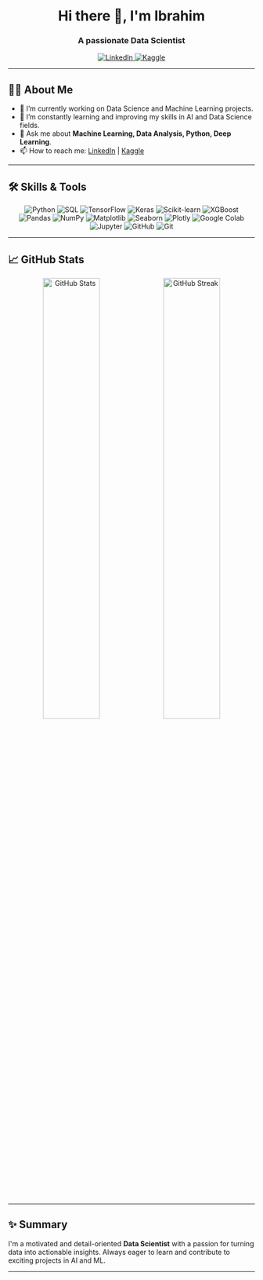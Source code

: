 <h1 align="center">Hi there 👋, I'm Ibrahim</h1>
<h3 align="center">A passionate Data Scientist</h3>

<p align="center">
  <a href="https://www.linkedin.com/in/elgmmal74/" target="_blank">
    <img alt="LinkedIn" src="https://img.shields.io/badge/LinkedIn-blue?style=for-the-badge&logo=linkedin&logoColor=white"/>
  </a>
  <a href="https://www.kaggle.com/ibrahimelgmmal" target="_blank">
    <img alt="Kaggle" src="https://img.shields.io/badge/Kaggle-20BEFF?style=for-the-badge&logo=kaggle&logoColor=white"/>
  </a>
</p>

---

## 🙋‍♂️ About Me

- 🔭 I’m currently working on Data Science and Machine Learning projects.  
- 🌱 I’m constantly learning and improving my skills in AI and Data Science fields.  
- 💬 Ask me about **Machine Learning, Data Analysis, Python, Deep Learning**.  
- 📫 How to reach me: [LinkedIn](https://www.linkedin.com/in/elgmmal74/) | [Kaggle](https://www.kaggle.com/ibrahimelgmmal)

---

## 🛠️ Skills & Tools

<p align="center">
  <img src="https://img.shields.io/badge/Python-3776AB?style=for-the-badge&logo=python&logoColor=white" alt="Python"/>
  <img src="https://img.shields.io/badge/SQL-4479A1?style=for-the-badge&logo=postgresql&logoColor=white" alt="SQL"/>
  <img src="https://img.shields.io/badge/TensorFlow-FF6F00?style=for-the-badge&logo=tensorflow&logoColor=white" alt="TensorFlow"/>
  <img src="https://img.shields.io/badge/Keras-D00000?style=for-the-badge&logo=keras&logoColor=white" alt="Keras"/>
  <img src="https://img.shields.io/badge/scikit--learn-F7931E?style=for-the-badge&logo=scikit-learn&logoColor=white" alt="Scikit-learn"/>
  <img src="https://img.shields.io/badge/XGBoost-EC0000?style=for-the-badge&logo=xgboost&logoColor=white" alt="XGBoost"/>
  <img src="https://img.shields.io/badge/Pandas-150458?style=for-the-badge&logo=pandas&logoColor=white" alt="Pandas"/>
  <img src="https://img.shields.io/badge/Numpy-013243?style=for-the-badge&logo=numpy&logoColor=white" alt="NumPy"/>
  <img src="https://img.shields.io/badge/Matplotlib-11557C?style=for-the-badge&logo=matplotlib&logoColor=white" alt="Matplotlib"/>
  <img src="https://img.shields.io/badge/Seaborn-5382A1?style=for-the-badge&logo=seaborn&logoColor=white" alt="Seaborn"/>
  <img src="https://img.shields.io/badge/Plotly-3F4F75?style=for-the-badge&logo=plotly&logoColor=white" alt="Plotly"/>
  <img src="https://img.shields.io/badge/Google%20Colab-F9AB00?style=for-the-badge&logo=google-colab&logoColor=white" alt="Google Colab"/>
  <img src="https://img.shields.io/badge/Jupyter-F37626?style=for-the-badge&logo=jupyter&logoColor=white" alt="Jupyter"/>
  <img src="https://img.shields.io/badge/GitHub-181717?style=for-the-badge&logo=github&logoColor=white" alt="GitHub"/>
  <img src="https://img.shields.io/badge/Git-F05032?style=for-the-badge&logo=git&logoColor=white" alt="Git"/>
</p>

---

## 📈 GitHub Stats

<p align="center">
  <img src="https://github-readme-stats.vercel.app/api?username=ibrahim&show_icons=true&theme=radical" alt="GitHub Stats" width="48%"/>
  <img src="https://github-readme-streak-stats.herokuapp.com/?user=ibrahim&theme=radical" alt="GitHub Streak" width="48%"/>
</p>

---

## ✨ Summary

I'm a motivated and detail-oriented **Data Scientist** with a passion for turning data into actionable insights. Always eager to learn and contribute to exciting projects in AI and ML.

---
